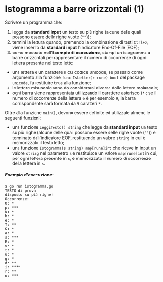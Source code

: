 # Istogramma a barre orizzontali (1)

Scrivere un programma che: 
1. legga da **standard input** un testo su più righe (alcune delle quali possono essere delle righe vuote (`""`));
2. termini la lettura quando, premendo la combinazione di tasti `Ctrl+D`, viene inserito da **standard input** l'indicatore End-Of-File (EOF);
3. come mostrato nell'**Esempio di esecuzione**, stampi un istogramma a barre orizzontali per rappresentare il numero di occorrenze di ogni lettera presente nel testo letto:
* una lettera è un carattere il cui codice Unicode, se passato come argomento alla funzione `func IsLetter(r rune) bool` del package `unicode`, fa restituire `true` alla funzione;
* le lettere minuscole sono da considerarsi diverse dalle lettere maiuscole; 
* ogni barra viene rappresentata utilizzando il carattere asterisco (`*`); se il numero di occorrenze della lettera `e` è per esempio `9`, la barra corrispondente sarà formata da `9` caratteri `*`.    

Oltre alla funzione `main()`, devono essere definite ed utilizzate almeno le seguenti funzioni:
* una funzione `LeggiTesto() string` che legge da **standard input** un testo su più righe (alcune delle quali possono essere delle righe vuote (`""`)) e terminato dall'indicatore EOF, restituendo un valore `string` in cui è memorizzato il testo letto;
* una funzione `Istogramma(s string) map[rune]int`  che riceve in input un valore `string` nel parametro `s` e restituisce un valore `map[rune]int` in cui, per ogni lettera presente in `s`, è memorizzato il numero di occorrenze della lettera in `s`.

##### Esempio d'esecuzione:

```text
$ go run istogramma.go
TESTO di prova
disposto su più righe!
Occorrenze:
O: *
p: ***
ù: *
h: *
e: *
T: **
S: *
a: *
s: ***
E: *
v: *
t: *
u: *
g: *
d: **
i: ****
r: **
o: ***
```
